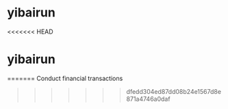 # yibairun
<<<<<<< HEAD
# yibairun
=======
Conduct financial transactions
>>>>>>> dfedd304ed87dd08b24e1567d8e871a4746a0daf
